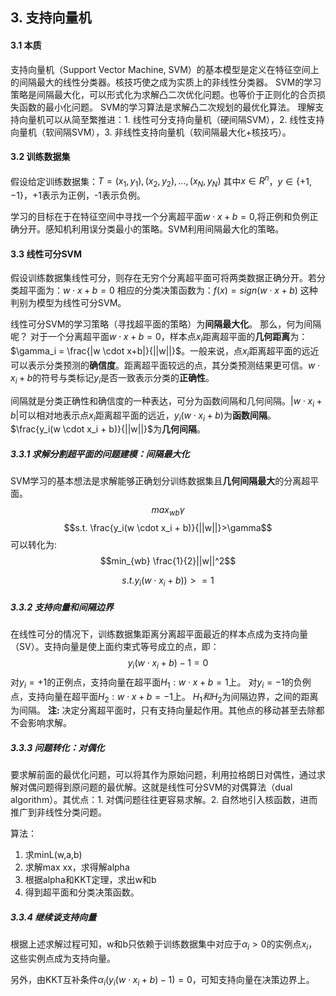 
<head>     <script src="https://cdn.mathjax.org/mathjax/latest/MathJax.js?config=TeX-AMS-MML_HTMLorMML" type="text/javascript"></script>     <script type="text/x-mathjax-config">         MathJax.Hub.Config({             tex2jax: {             skipTags: ['script', 'noscript', 'style', 'textarea', 'pre'],             inlineMath: [['$','$']]             }         });     </script> </head>



## 3. 支持向量机

#### 3.1 本质
支持向量机（Support Vector Machine, SVM）的基本模型是定义在特征空间上的间隔最大的线性分类器。核技巧使之成为实质上的非线性分类器。
SVM的学习策略是间隔最大化，可以形式化为求解凸二次优化问题。也等价于正则化的合页损失函数的最小化问题。
SVM的学习算法是求解凸二次规划的最优化算法。
理解支持向量机可以从简至繁推进：1. 线性可分支持向量机（硬间隔SVM），2. 线性支持向量机（软间隔SVM），3. 非线性支持向量机（软间隔最大化+核技巧）。

#### 3.2 训练数据集
假设给定训练数据集：$T={(x_1,y_1), (x_2, y_2), ..., (x_N, y_N)}$
其中$x \in R^n$，$y\in\{+1, -1\}$，+1表示为正例，-1表示负例。

学习的目标在于在特征空间中寻找一个分离超平面$w \cdot x + b = 0$,将正例和负例正确分开。感知机利用误分类最小的策略。SVM利用间隔最大化的策略。

#### 3.3 线性可分SVM
假设训练数据集线性可分，则存在无穷个分离超平面可将两类数据正确分开。若分类超平面为：$w \cdot x + b = 0$
相应的分类决策函数为：$f(x)=sign(w \cdot x + b)$
这种判别为模型为线性可分SVM。

线性可分SVM的学习策略（寻找超平面的策略）为**间隔最大化**。
那么，何为间隔呢？
对于一个分离超平面$w \cdot x +b = 0$，样本点$x_i$距离超平面的**几何距离**为：
$\gamma_i = \frac{|w \cdot x+b|}{||w||}$。一般来说，点$x_i$距离超平面的远近可以表示分类预测的**确信度**。距离超平面较远的点，其分类预测结果更可信。$w \cdot x_i + b$的符号与类标记$y_i$是否一致表示分类的**正确性**。

间隔就是分类正确性和确信度的一种表达，可分为函数间隔和几何间隔。$|w \cdot x_i + b|$可以相对地表示点$x_i$距离超平面的远近，$y_i(w \cdot x_i +b)$为**函数间隔**。$\frac{y_i(w \cdot x_i + b)}{||w||}$为**几何间隔**。

##### 3.3.1 求解分割超平面的问题建模：间隔最大化
SVM学习的基本想法是求解能够正确划分训练数据集且**几何间隔最大**的分离超平面。
$$max_{wb}   \gamma$$
$$s.t. \frac{y_i(w \cdot x_i + b)}{||w||}>\gamma$$
可以转化为:
$$min_{wb} \frac{1}{2}||w||^2$$

$$s.t. y_i(w \cdot x_i + b)) >= 1$$

##### 3.3.2 支持向量和间隔边界
在线性可分的情况下，训练数据集距离分离超平面最近的样本点成为支持向量（SV）。支持向量是使上面约束式等号成立的点，即：
$$y_i(w \cdot x_i + b) - 1 = 0$$
对$y_i=+1$的正例点，支持向量在超平面$H_1:w \cdot x + b =1$上。
对$y_i=-1$的负例点，支持向量在超平面$H_2:w \cdot x + b =-1$上。
$H_1和H_2$为间隔边界，之间的距离为间隔。
**注:** 决定分离超平面时，只有支持向量起作用。其他点的移动甚至去除都不会影响求解。

##### 3.3.3 问题转化：对偶化

要求解前面的最优化问题，可以将其作为原始问题，利用拉格朗日对偶性，通过求解对偶问题得到原问题的最优解。这就是线性可分SVM的对偶算法（dual algorithm）。其优点：1. 对偶问题往往更容易求解。2. 自然地引入核函数，进而推广到非线性分类问题。

算法：

1. 求minL(w,a,b)
2. 求解max xx，求得解alpha
3. 根据alpha和KKT定理，求出w和b
4. 得到超平面和分类决策函数。

##### 3.3.4 继续谈支持向量

根据上述求解过程可知，w和b只依赖于训练数据集中对应于$\alpha_i>0$的实例点$x_i$， 这些实例点成为支持向量。

另外，由KKT互补条件$\alpha_i(y_i(w \cdot x_i + b )-1)=0$，可知支持向量在决策边界上。